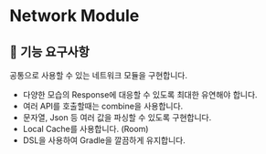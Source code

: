# Network Module
## 🤔 기능 요구사항
공통으로 사용할 수 있는 네트워크 모듈을 구현합니다. 
- 다양한 모습의 Response에 대응할 수 있도록 최대한 유연해야 합니다.
- 여러 API를 호출할때는 combine을 사용합니다.
- 문자열, Json 등 여러 값을 파싱할 수 있도록 구현합니다.
- Local Cache를 사용합니다. (Room)
- DSL을 사용하여 Gradle을 깔끔하게 유지합니다. 
<br/>
